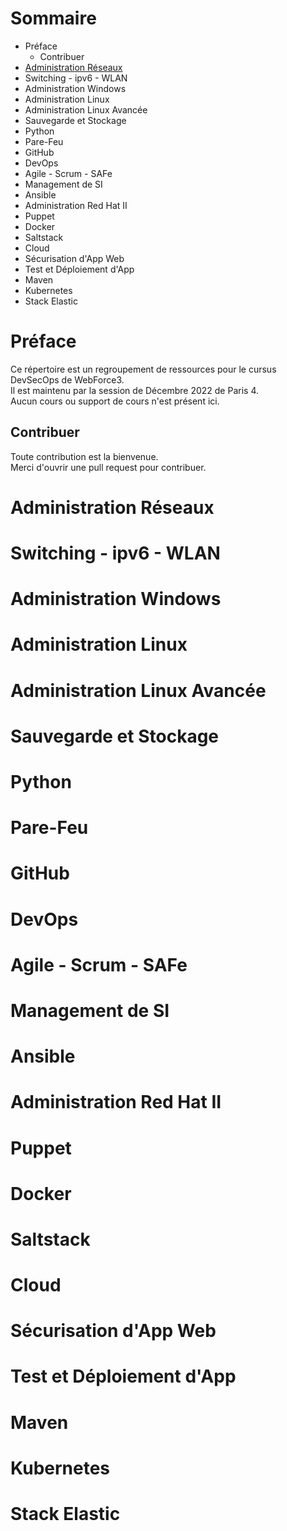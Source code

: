 # Sommaire

* Préface
    * Contribuer
* [Administration Réseaux](#administration-réseaux)
* Switching - ipv6 - WLAN
* Administration Windows
* Administration Linux
* Administration Linux Avancée
* Sauvegarde et Stockage
* Python
* Pare-Feu
* GitHub
* DevOps
* Agile - Scrum - SAFe
* Management de SI
* Ansible
* Administration Red Hat II
* Puppet
* Docker
* Saltstack
* Cloud
* Sécurisation d'App Web
* Test et Déploiement d'App
* Maven
* Kubernetes
* Stack Elastic

# Préface

Ce répertoire est un regroupement de ressources pour le cursus DevSecOps
de WebForce3.<br>
Il est maintenu par la session de Décembre 2022 de Paris 4.<br>
Aucun cours ou support de cours n'est présent ici.

## Contribuer

Toute contribution est la bienvenue.<br>
Merci d'ouvrir une pull request pour contribuer.

# Administration Réseaux
# Switching - ipv6 - WLAN
# Administration Windows
# Administration Linux
# Administration Linux Avancée
# Sauvegarde et Stockage
# Python
# Pare-Feu
# GitHub
# DevOps
# Agile - Scrum - SAFe
# Management de SI
# Ansible
# Administration Red Hat II
# Puppet
# Docker
# Saltstack
# Cloud
# Sécurisation d'App Web
# Test et Déploiement d'App
# Maven
# Kubernetes
# Stack Elastic

